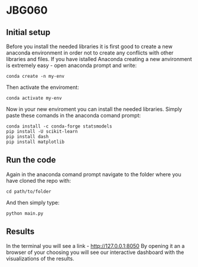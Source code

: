 # JBG060

## Initial setup
Before you install the needed libraries it is first good to create a new anaconda environment in order not to create any conflicts with other libraries and files. If you have istalled Anaconda creating a new anvironment is extremely easy - open anaconda prompt and write:
```
conda create -n my-env
```
Then activate the enviroment:
```
conda activate my-env
```
Now in your new enviroment you can install the needed libraries. Simply paste these comands in the anaconda comand prompt:
```
conda install -c conda-forge statsmodels
pip install -U scikit-learn
pip install dash
pip install matplotlib
```
## Run the code
Again in the anaconda comand prompt navigate to the folder where you have cloned the repo with:
```
cd path/to/folder
```
And then simply type:
```
python main.py
```
## Results
In the terminal you will see a link - http://127.0.0.1:8050
By opening it an a browser of your choosing you will see our interactive dashboard with the visualizations of the results. 

